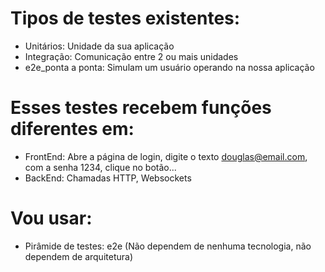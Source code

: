 # Tipos de testes existentes:

 - Unitários: Unidade da sua aplicação
 - Integração: Comunicação entre 2 ou mais unidades
 - e2e_ponta a ponta: Simulam um usuário operando na nossa aplicação

# Esses testes recebem funções diferentes em: 

 - FrontEnd: Abre a página de login, digite o texto douglas@email.com, com a senha 1234, clique no botão...
 - BackEnd: Chamadas HTTP, Websockets

# Vou usar: 

 - Pirâmide de testes: e2e (Não dependem de nenhuma tecnologia, não dependem de arquitetura)